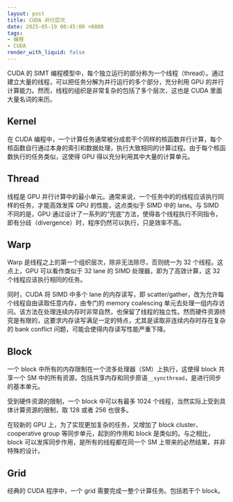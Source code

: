 ```yaml
---
layout: post
title: CUDA 并行层次
date: 2025-05-19 00:45:00 +0800
tags:
- 编程
- CUDA
render_with_liquid: false
---
```


CUDA 的 SIMT 编程模型中，每个独立运行的部分称为一个线程（thread）。通过建立大量的线程，可以把任务分解为并行运行的多个部分，充分利用 GPU 的并行计算能力。然而，线程的组织是非常复杂的包括了多个层次，这也是 CUDA 里面大量名词的来历。

## Kernel

在 CUDA 编程中，一个计算任务通常被分成若干个同样的核函数并行计算，每个核函数自行通过本身的索引和数据处理，执行大致相同的计算过程。由于每个核函数执行的任务类似，这使得 GPU 得以充分利用其中大量的计算单元。

## Thread

线程是 GPU 并行计算中的最小单元。通常来说，一个任务中的的线程应该执行同样的任务，才能高效发挥 GPU 的性能，这点类似于 SIMD 中的 lane。与 SIMD 不同的是，GPU 通过设计了一系列的“兜底”方法，使得各个线程执行不同指令，即有分歧（divergence）时，程序仍然可以执行，只是效率不高。

## Warp

Warp 是线程之上的第一个组织层次，除非无法除尽，否则统一为 32 个线程。这点上，GPU 可以看作类似于 32 lane 的 SIMD 处理器，即为了高效计算，这 32 个线程应该执行相同的任务。

同时，CUDA 将 SIMD 中多个 lane 的内存读写，即 scatter/gather，改为允许每个线程自由读取任意内存，由专门的 memory coalescing 单元去处理一组内存访问。该方法在处理连续内存时非常自然，也保留了线程的独立性。然而硬件资源终究是有限的，这要求内存读写满足一定的特点，尤其是读取非连续内存时存在复杂的 bank conflict 问题，可能会使得内存读写性能严重下降。

## Block

一个 block 中所有的内存限制在一个流多处理器（SM）上执行，这使得 block 共享一个 SM 中的所有资源，包括共享内存和同步原语`__syncthread`，是进行同步的基本单元。

受到硬件资源的限制，一个 block 中可以有最多 1024 个线程，当然实际上受到具体计算资源的限制，取 128 或者 256 也很多。

在较新的 GPU 上，为了实现更加复杂的任务，又增加了 block cluster、cooperative group 等同步单元，起到的作用和 block 是类似的。与之相比，block 可以发挥同步作用，是所有的线程都在同一个 SM 上带来的必然结果，并非特殊的设计。

## Grid

经典的 CUDA 程序中，一个 grid 需要完成一整个计算任务。包括若干个 block。